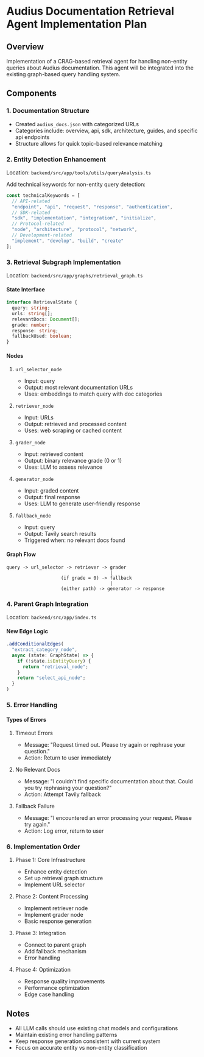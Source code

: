 # Audius Documentation Retrieval Agent Implementation Plan

## Overview
Implementation of a CRAG-based retrieval agent for handling non-entity queries about Audius documentation. This agent will be integrated into the existing graph-based query handling system.

## Components

### 1. Documentation Structure
- Created `audius_docs.json` with categorized URLs
- Categories include: overview, api, sdk, architecture, guides, and specific api endpoints
- Structure allows for quick topic-based relevance matching

### 2. Entity Detection Enhancement
Location: `backend/src/app/tools/utils/queryAnalysis.ts`

Add technical keywords for non-entity query detection:
```typescript
const technicalKeywords = [
  // API-related
  "endpoint", "api", "request", "response", "authentication",
  // SDK-related
  "sdk", "implementation", "integration", "initialize",
  // Protocol-related
  "node", "architecture", "protocol", "network",
  // Development-related
  "implement", "develop", "build", "create"
];
```

### 3. Retrieval Subgraph Implementation
Location: `backend/src/app/graphs/retrieval_graph.ts`

#### State Interface
```typescript
interface RetrievalState {
  query: string;
  urls: string[];
  relevantDocs: Document[];
  grade: number;
  response: string;
  fallbackUsed: boolean;
}
```

#### Nodes
1. `url_selector_node`
   - Input: query
   - Output: most relevant documentation URLs
   - Uses: embeddings to match query with doc categories

2. `retriever_node`
   - Input: URLs
   - Output: retrieved and processed content
   - Uses: web scraping or cached content

3. `grader_node`
   - Input: retrieved content
   - Output: binary relevance grade (0 or 1)
   - Uses: LLM to assess relevance

4. `generator_node`
   - Input: graded content
   - Output: final response
   - Uses: LLM to generate user-friendly response

5. `fallback_node`
   - Input: query
   - Output: Tavily search results
   - Triggered when: no relevant docs found

#### Graph Flow
```
query -> url_selector -> retriever -> grader
                                      |
                    (if grade = 0) -> fallback
                                      |
                    (either path) -> generator -> response
```

### 4. Parent Graph Integration
Location: `backend/src/app/index.ts`

#### New Edge Logic
```typescript
.addConditionalEdges(
  "extract_category_node",
  async (state: GraphState) => {
    if (!state.isEntityQuery) {
      return "retrieval_node";
    }
    return "select_api_node";
  }
)
```

### 5. Error Handling

#### Types of Errors
1. Timeout Errors
   - Message: "Request timed out. Please try again or rephrase your question."
   - Action: Return to user immediately

2. No Relevant Docs
   - Message: "I couldn't find specific documentation about that. Could you try rephrasing your question?"
   - Action: Attempt Tavily fallback

3. Fallback Failure
   - Message: "I encountered an error processing your request. Please try again."
   - Action: Log error, return to user

### 6. Implementation Order

1. Phase 1: Core Infrastructure
   - Enhance entity detection
   - Set up retrieval graph structure
   - Implement URL selector

2. Phase 2: Content Processing
   - Implement retriever node
   - Implement grader node
   - Basic response generation

3. Phase 3: Integration
   - Connect to parent graph
   - Add fallback mechanism
   - Error handling

4. Phase 4: Optimization
   - Response quality improvements
   - Performance optimization
   - Edge case handling

## Notes
- All LLM calls should use existing chat models and configurations
- Maintain existing error handling patterns
- Keep response generation consistent with current system
- Focus on accurate entity vs non-entity classification
